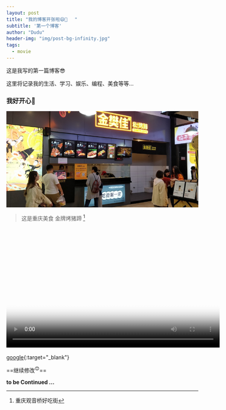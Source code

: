 ```yaml
---
layout: post
title: "我的博客开张啦😄🎈　 "
subtitle: '第一个博客'
author: "Dudu"
header-img: "img/post-bg-infinity.jpg"
tags:
  - movie
---
```


这是我写的第一篇博客😎

这里将记录我的生活、学习、娱乐、编程、美食等等...

###   我好开心👏

![Alt text](/img/in-post/life/chongqingkzt.jpg "Optional title") 



> 这是重庆美食 金牌烤猪蹄 [^1]

<video id="video" width="560" height="315" controls="controls" preload="on" poster="http://media.w3.org/2010/05/sintel/poster.png">
      <source id="mp4" src="/img/in-post/life/cq01.mp4" type="video/mp4">


      <p>Your user agent does not support the HTML5 Video element.</p>

</video>

[google](https://www.google.com){:target="_blank"}

==继续修改<sup>😊</sup>==

**to be Continued ...**



[^1]: 重庆观音桥好吃街







